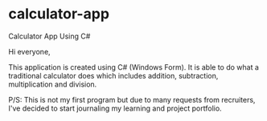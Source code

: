 # calculator-app
Calculator App Using C#

Hi everyone, 

This application is created using C# (Windows Form). It is able to do what a traditional calculator does which includes addition, subtraction,
multiplication and division.


P/S: This is not my first program but due to many requests from recruiters, I've decided to start journaling my learning and project portfolio.
